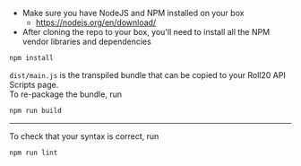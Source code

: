 - Make sure you have NodeJS and NPM installed on your box
  - https://nodejs.org/en/download/
- After cloning the repo to your box, you'll need to install all the NPM vendor libraries and dependencies
```bash
npm install
```


`dist/main.js` is the transpiled bundle that can be copied to your Roll20 API Scripts page.  
To re-package the bundle, run
```bash
npm run build
```

---

To check that your syntax is correct, run
```bash
npm run lint
```
